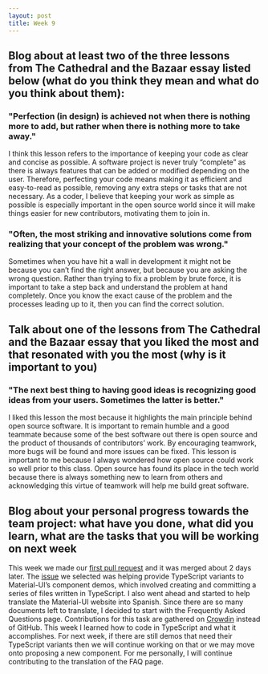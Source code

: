 ```yaml
---
layout: post
title: Week 9
---
```


## Blog about at least two of the three lessons from The Cathedral and the Bazaar essay listed below (what do you think they mean and what do you think about them):

### "Perfection (in design) is achieved not when there is nothing more to add, but rather when there is nothing more to take away."

I think this lesson refers to the importance of keeping your code as clear and concise as possible. A software project is never truly “complete” as there is always features that can be added or modified depending on the user. Therefore, perfecting your code means making it as efficient and easy-to-read as possible, removing any extra steps or tasks that are not necessary. As a coder, I believe that keeping your work as simple as possible is especially important in the open source world since it will make things easier for new contributors, motivating them to join in.

### "Often, the most striking and innovative solutions come from realizing that your concept of the problem was wrong."

Sometimes when you have hit a wall in development it might not be because you can’t find the right answer, but because you are asking the wrong question. Rather than trying to fix a problem by brute force, it is important to take a step back and understand the problem at hand completely. Once you know the exact cause of the problem and the processes leading up to it, then you can find the correct solution. 

## Talk about one of the lessons from The Cathedral and the Bazaar essay that you liked the most and that resonated with you the most (why is it important to you)

### "The next best thing to having good ideas is recognizing good ideas from your users. Sometimes the latter is better."

I liked this lesson the most because it highlights the main principle behind open source software. It is important to remain humble and a good teammate because some of the best software out there is open source and the product of thousands of contributors’ work. By encouraging teamwork, more bugs will be found and more issues can be fixed. This lesson is important to me because I always wondered how open source could work so well prior to this class. Open source has found its place in the tech world because there is always something new to learn from others and acknowledging this virtue of teamwork will help me build great software. 

## Blog about your personal progress towards the team project: what have you done, what did you learn, what are the tasks that you will be working on next week

This week we made our [first pull request](https://github.com/mui-org/material-ui/pull/15323) and it was merged about 2 days later. The [issue](https://github.com/mui-org/material-ui/issues/14897) we selected was helping provide TypeScript variants to Material-UI’s component demos, which involved creating and committing a series of files written in TypeScript. I also went ahead and started to help translate the Material-UI website into Spanish. Since there are so many documents left to translate, I decided to start with the Frequently Asked Questions page. Contributions for this task are gathered on [Crowdin](https://crowdin.com/profile/bh1505/activity) instead of GitHub. This week I learned how to code in TypeScript and what it accomplishes. For next week, if there are still demos that need their TypeScript variants then we will continue working on that or we may move onto proposing a new component. For me personally, I will continue contributing to the translation of the FAQ page.
